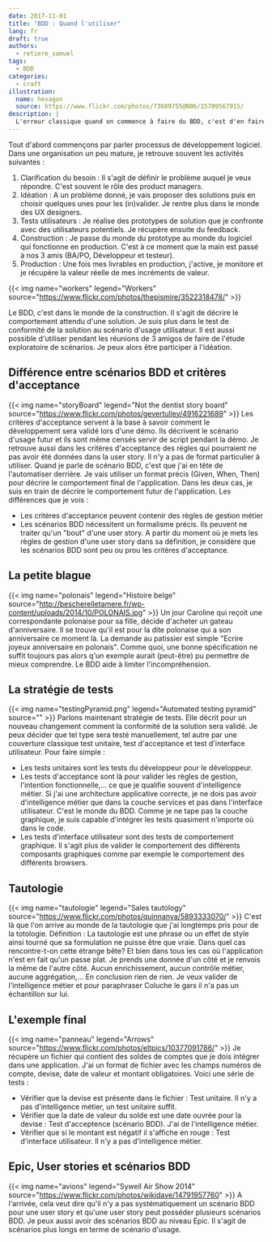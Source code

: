 ```yaml
---
date: 2017-11-01
title: "BDD : Quand l'utiliser"
lang: fr
draft: true
authors:
  - retiere_samuel
tags:
  - BDD
categories:
  - craft
illustration:
  name: hexagon
  source: https://www.flickr.com/photos/73689755@N06/15709567915/
description: |
  L'erreur classique quand on commence à faire du BDD, c'est d'en faire tout le temps et de se retrouver avec beaucoup beaucoup de scénarios. Je propose donc d'expliquer quand le BDD est pertinent (ou pas).
---
```

  
Tout d'abord commençons par parler processus de développement logiciel. Dans une organisation un peu mature, je retrouve souvent les activités suivantes :
1. Clarification du besoin : Il s'agit de définir le problème auquel je veux répondre. C'est souvent le rôle des product managers.
2. Idéation : A un problème donné, je vais proposer des solutions puis en choisir quelques unes pour les (in)valider. Je rentre plus dans le monde des UX designers.
3. Tests utilisateurs : Je réalise des prototypes de solution que je confronte avec des utilisateurs potentiels. Je récupère ensuite du feedback.
4. Construction : Je passe du monde du prototype au monde du logiciel qui fonctionne en production. C'est à ce moment que la main est passé à nos 3 amis (BA/PO, Développeur et testeur).
5. Production : Une fois mes livrables en production, j'active, je monitore et je récupère la valeur réelle de mes incréments de valeur.

{{< img name="workers" legend="Workers" source="https://www.flickr.com/photos/thepismire/3522318478/" >}}

Le BDD, c'est dans le monde de la construction. Il s'agit de décrire le comportement attendu d'une solution. Je suis plus dans le test de conformité de la solution au scénario d'usage utilisateur. Il est aussi possible d'utiliser pendant les réunions de 3 amigos de faire de l'étude exploratoire de scénarios. Je peux alors être participer à l'idéation.

## Différence entre scénarios BDD et critères d'acceptance
{{< img name="storyBoard" legend="Not the dentist story board" source="https://www.flickr.com/photos/gevertulley/4916221689" >}}
Les critères d'acceptance servent à la base à savoir comment le développement sera validé lors d'une démo. Ils décrivent le scénario d'usage futur et ils sont même censés servir de script pendant la démo. Je retrouve aussi dans les critères d'acceptance des règles qui pourraient ne pas avoir été données dans la user story. Il n'y a pas de format particulier à utiliser. Quand je parle de scénario BDD, c'est que j'ai en tête de l'automatiser derrière. Je vais utiliser un format précis (Given, When, Then) pour décrire le comportement final de l'application. Dans les deux cas, je suis en train de décrire le comportement futur de l'application. Les différences que je vois :
- Les critères d'acceptance peuvent contenir des règles de gestion métier
- Les scénarios BDD nécessitent un formalisme précis. Ils peuvent ne traiter qu'un "bout" d'une user story.
A partir du moment où je mets les règles de gestion d'une user story dans sa définition, je considère que les scénarios BDD sont peu ou prou les critères d'acceptance.

## La petite blague
{{< img name="polonais" legend="Histoire belge" source="http://bescherelletamere.fr/wp-content/uploads/2014/10/POLONAIS.jpg" >}}
Un jour Caroline qui reçoit une correspondante polonaise pour sa fille, décide d'acheter un gateau d'anniversaire. Il se trouve qu'il est pour la dite polonaise qui a son anniversaire ce moment là. La demande au patissier est simple "Ecrire joyeux anniversaire en polonais". Comme quoi, une bonne spécification ne suffit toujours pas alors q'un exemple aurait (peut-être) pu permettre de mieux comprendre. Le BDD aide à limiter l'incompréhension.

## La stratégie de tests
{{< img name="testingPyramid.png" legend="Automated testing pyramid" source="" >}}
Parlons maintenant stratégie de tests. Elle décrit pour un nouveau changement comment la conformité de la solution sera validé. Je peux décider que tel type sera testé manuellement, tel autre par une couverture classique test unitaire, test d'acceptance et test d'interface utilisateur.
Pour faire simple :
- Les tests unitaires sont les tests du développeur pour le développeur.
- Les tests d'acceptance sont là pour valider les règles de gestion, l'intention fonctionnelle,... ce que je qualifie souvent d'intelligence métier. Si j'ai une architecture applicative correcte, je ne dois pas avoir d'intelligence métier que dans la couche services et pas dans l'interface utilisateur. C'est le monde du BDD. Comme je ne tape pas la couche graphique, je suis capable d'intégrer les tests quasiment n'importe où dans le code.
- Les tests d'interface utilisateur sont des tests de comportement graphique. Il s'agit plus de valider le comportement des différents composants graphiques comme par exemple le comportement des différents browsers.

## Tautologie
{{< img name="tautologie" legend="Sales tautology" source="https://www.flickr.com/photos/quinnanya/5893333070/" >}}
C'est là que l'on arrive au monde de la tautologie que j'ai longtemps pris pour de la totologie. Définition : La tautologie est une phrase ou un effet de style ainsi tourné que sa formulation ne puisse être que vraie. Dans quel cas rencontre-t-on cette étrange bête? Et bien dans tous les cas où l'application n'est en fait qu'un passe plat. Je prends une donnée d'un côté et je renvois la même de l'autre côté. Aucun enrichissement, aucun contrôle métier, aucune aggrégation,... En conclusion rien de rien. Je veux valider de l'intelligence métier et pour paraphraser Coluche le gars il n'a pas un échantillon sur lui.

## L'exemple final
{{< img name="panneau" legend="Arrows" source="https://www.flickr.com/photos/eltpics/10377091786/" >}}
Je récupère un fichier qui contient des soldes de comptes que je dois intégrer dans une application. J'ai un format de fichier avec les champs numéros de compte, devise, date de valeur et montant obligatoires. Voici une série de tests :
- Vérifier que la devise est présente dans le fichier : Test unitaire. Il n'y a pas d'intelligence métier, un test unitaire suffit.
- Vérifier que la date de valeur du solde est une date ouvrée pour la devise : Test d'acceptence (scénario BDD). J'ai de l'intelligence métier.
- Vérifier que si le montant est négatif il s'affiche en rouge : Test d'interface utilisateur. Il n'y a pas d'intelligence métier.

## Epic, User stories et scénarios BDD
{{< img name="avions" legend="Sywell Air Show 2014" source="https://www.flickr.com/photos/wikidave/14791957760" >}}
A l'arrivée, cela veut dire qu'il n'y a pas systématiquement un scénario BDD pour une user story et qu'une user story peut posséder plusieurs scénarios BDD. Je peux aussi avoir des scénarios BDD au niveau Epic. Il s'agit de scénarios plus longs en terme de scénario d'usage.
